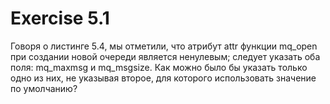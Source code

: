 # Exercise 5.1 
Говоря о листинге 5.4, мы отметили, что атрибут attr функции mq\_open при создании новой очереди является ненулевым; следует указать оба поля: mq\_maxmsg и mq\_msgsize. Как можно было бы указать только одно из них, не указывая второе, для которого использовать значение по умолчанию?
